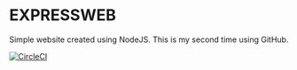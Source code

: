 # EXPRESSWEB
Simple website created using NodeJS.
This is my second time using GitHub.

[![CircleCI](https://circleci.com/gh/putuyuwono/expressweb.svg?style=svg)](https://circleci.com/gh/putuyuwono/expressweb)